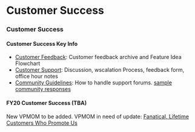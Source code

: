 # Customer Success

### Customer Success

#### Customer Success Key Info

* [Customer Feedback](https://community.mattermost.com/private-core/channels/customer-feedback): Customer feedback archive and Feature Idea Flowchart
* [Customer Support](https://community.mattermost.com/private-core/channels/community): Discussion, wscalation Process, feedback form, office hour notes
* [Community Guidelines](https://sites.google.com/a/mattermost.com/core-team/community-forum-guidelines?pli=1): How to handle support forums. [sample community responses](https://docs.google.com/document/d/1WcVXpWA5QX1ukBC5vYYTqT5hErGb5bm8F1vHP9oZ21Q/edit)

#### FY20 Customer Success \(TBA\)

New VPMOM to be added. VPMOM in need of update: [Fanatical, Lifetime Customers Who Promote Us](https://docs.google.com/document/d/1Y4pRZEjEop2D42P-Q899R8f4Pg0TJwUBltUFhq7TX_g/edit?ts=5bf740a1#heading=h.ltri8ltmnam9)

### 

